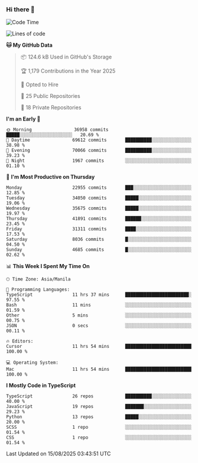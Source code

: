 ### Hi there 👋

<!--START_SECTION:waka-->
![Code Time](http://img.shields.io/badge/Code%20Time-2%2C000%20hrs%2014%20mins-blue)

![Lines of code](https://img.shields.io/badge/From%20Hello%20World%20I%27ve%20Written-68.3%20million%20lines%20of%20code-blue)

**🐱 My GitHub Data** 

> 📦 124.6 kB Used in GitHub's Storage 
 > 
> 🏆 1,179 Contributions in the Year 2025
 > 
> 💼 Opted to Hire
 > 
> 📜 25 Public Repositories 
 > 
> 🔑 18 Private Repositories 
 > 
**I'm an Early 🐤** 

```text
🌞 Morning                36958 commits       █████░░░░░░░░░░░░░░░░░░░░   20.69 % 
🌆 Daytime                69612 commits       ██████████░░░░░░░░░░░░░░░   38.98 % 
🌃 Evening                70066 commits       ██████████░░░░░░░░░░░░░░░   39.23 % 
🌙 Night                  1967 commits        ░░░░░░░░░░░░░░░░░░░░░░░░░   01.10 % 
```
📅 **I'm Most Productive on Thursday** 

```text
Monday                   22955 commits       ███░░░░░░░░░░░░░░░░░░░░░░   12.85 % 
Tuesday                  34050 commits       █████░░░░░░░░░░░░░░░░░░░░   19.06 % 
Wednesday                35675 commits       █████░░░░░░░░░░░░░░░░░░░░   19.97 % 
Thursday                 41891 commits       ██████░░░░░░░░░░░░░░░░░░░   23.45 % 
Friday                   31311 commits       ████░░░░░░░░░░░░░░░░░░░░░   17.53 % 
Saturday                 8036 commits        █░░░░░░░░░░░░░░░░░░░░░░░░   04.50 % 
Sunday                   4685 commits        █░░░░░░░░░░░░░░░░░░░░░░░░   02.62 % 
```


📊 **This Week I Spent My Time On** 

```text
🕑︎ Time Zone: Asia/Manila

💬 Programming Languages: 
TypeScript               11 hrs 37 mins      ████████████████████████░   97.55 % 
Bash                     11 mins             ░░░░░░░░░░░░░░░░░░░░░░░░░   01.59 % 
Other                    5 mins              ░░░░░░░░░░░░░░░░░░░░░░░░░   00.75 % 
JSON                     0 secs              ░░░░░░░░░░░░░░░░░░░░░░░░░   00.11 % 

🔥 Editors: 
Cursor                   11 hrs 54 mins      █████████████████████████   100.00 % 

💻 Operating System: 
Mac                      11 hrs 54 mins      █████████████████████████   100.00 % 
```

**I Mostly Code in TypeScript** 

```text
TypeScript               26 repos            ██████████░░░░░░░░░░░░░░░   40.00 % 
JavaScript               19 repos            ███████░░░░░░░░░░░░░░░░░░   29.23 % 
Python                   13 repos            █████░░░░░░░░░░░░░░░░░░░░   20.00 % 
SCSS                     1 repo              ░░░░░░░░░░░░░░░░░░░░░░░░░   01.54 % 
CSS                      1 repo              ░░░░░░░░░░░░░░░░░░░░░░░░░   01.54 % 
```




 Last Updated on 15/08/2025 03:43:51 UTC
<!--END_SECTION:waka-->
